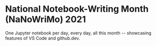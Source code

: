 # National Notebook-Writing Month (NaNoWriMo) 2021
One Jupyter notebook per day, every day, all this month -- showcasing features of VS Code and github.dev.
